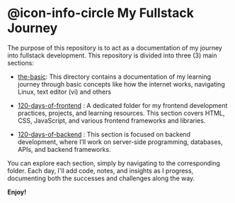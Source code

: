 # @icon-info-circle **My Fullstack Journey**
The purpose of this repository is to act as a documentation of my journey into fullstack development. This repository is divided into three (3) main sections:

* [the-basic](the-basic/): This directory contains a documentation of my learning journey through basic concepts like how the internet works, navigating Linux, text editor (vi) and others

* [120-days-of-frontend](120-days-of-frontend/)
: A dedicated folder for my frontend development practices, projects, and learning resources. This section covers HTML, CSS, JavaScript, and various frontend frameworks and libraries.

* [120-days-of-backend](120-days-of-backend/)
: This section is focused on backend development, where I’ll work on server-side programming, databases, APIs, and backend frameworks.

You can explore each section, simply by navigating to the corresponding folder. Each day, I'll add code, notes, and insights as I progress, documenting both the successes and challenges along the way.

**Enjoy!**
